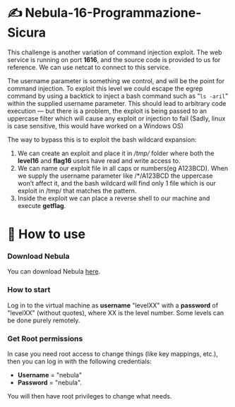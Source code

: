 # ✍ Nebula-16-Programmazione-Sicura

This challenge is another variation of command injection exploit. The web service is running on port **1616**, and the source code is provided to us for reference. We can use netcat to connect to this service.

The username parameter is something we control, and will be the point for command injection. To exploit this level we could escape the egrep command by using a backtick to inject a bash command such as “`ls -aril`” within the supplied username parameter. This should lead to arbitrary code execution — but there is a problem, the exploit is being passed to an uppercase filter which will cause any exploit or injection to fail (Sadly, linux is case sensitive, this would have worked on a Windows OS)

The way to bypass this is to exploit the bash wildcard expansion: 
1. We can create an exploit and place it in */tmp/* folder where both the **level16** and **flag16** users have read and write access to. 
2. We can name our exploit file in all caps or numbers(eg A123BCD). When we supply the username parameter like /*/A123BCD the uppercase won’t affect it, and the bash wildcard will find only 1 file which is our exploit in /tmp/ that matches the pattern. 
3. Inside the exploit we can place a reverse shell to our machine and execute **getflag**.

# 🏁 How to use

### Download Nebula
You can download Nebula [here](https://exploit.education/downloads/).

### How to start
Log in to the virtual machine as **username** "levelXX" with a **password** of "levelXX" (without quotes), where XX is the level number. Some levels can be done purely remotely.

### Get Root permissions
In case you need root access to change things (like key mappings, etc.), then you can log in with the following credentials:
* **Username** = "nebula" 
* **Password** = "nebula".

You will then have root privileges to change what needs.
